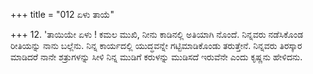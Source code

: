 +++
title = "012 ಏಳು ತಾಯೆ"

+++
12. 'ತಾಯಿಯೇ ಏಳು ! ಕಮಲ ಮುಖಿ, ನೀನು ಕಾಡಿನಲ್ಲಿ ಅತಿಯಾಗಿ ನೊಂದೆ. ನಿನ್ನವರು ನಡೆಸಿಕೊಂಡ ರೀತಿಯನ್ನು ನಾನು ಬಲ್ಲೆನು. ನಿನ್ನ ಕಾರ್ಯದಲ್ಲಿ ಯುದ್ಧವನ್ನೇ ಗಟ್ಟಿಮಾಡಿಕೊಂಡು ತರುತ್ತೇನೆ. ನಿನ್ನವರು ತಿರಸ್ಕಾರ ಮಾಡಿದರೆ ನಾನೇ ಶತ್ರುಗಳನ್ನು ಸೀಳಿ ನಿನ್ನ ಮುಡಿಗೆ ಕರುಳನ್ನು ಮುಡಿಸದೆ ಇರುವೆನೇ ಎಂದು ಕೃಷ್ಣನು ಹೇಳಿದನು.